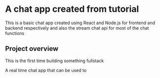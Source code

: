 # A chat app created from tutorial

This is a basic chat app created using React and Node.js for frontend and backend respectively and also the stream chat api for most of the chat functions

## Project overview
This is the first time building something fullstack

A real time chat app that can be used to 
